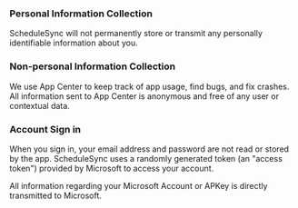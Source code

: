 ﻿
### Personal Information Collection
ScheduleSync will not permanently store or transmit any personally identifiable information about you.

### Non-personal Information Collection
We use App Center to keep track of app usage, find bugs, and fix crashes. All information sent to App Center is anonymous and free of any user or contextual data.

### Account Sign in
When you sign in, your email address and password are not read or stored by the app. ScheduleSync uses a randomly generated token (an "access token") provided by Microsoft to access your account.

All information regarding your Microsoft Account or APKey is directly transmitted to Microsoft.